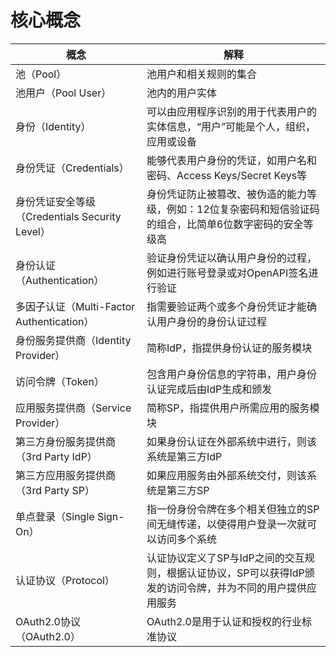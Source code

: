 # 核心概念

| 概念 | 解释 |
| ---- | ---- |
| 池（Pool）| 池用户和相关规则的集合 |
| 池用户（Pool User）| 池内的用户实体 |
| 身份（Identity）| 可以由应用程序识别的用于代表用户的实体信息，“用户”可能是个人，组织，应用或设备 |
| 身份凭证（Credentials）| 能够代表用户身份的凭证，如用户名和密码、Access Keys/Secret Keys等 |
| 身份凭证安全等级（Credentials Security Level）| 身份凭证防止被篡改、被伪造的能力等级，例如：12位复杂密码和短信验证码的组合，比简单6位数字密码的安全等级高 |
| 身份认证（Authentication） | 验证身份凭证以确认用户身份的过程，例如进行账号登录或对OpenAPI签名进行验证 |
| 多因子认证（Multi-Factor Authentication）| 指需要验证两个或多个身份凭证才能确认用户身份的身份认证过程 |
| 身份服务提供商（Identity Provider）| 简称IdP，指提供身份认证的服务模块 |
| 访问令牌（Token）| 包含用户身份信息的字符串，用户身份认证完成后由IdP生成和颁发 |
| 应用服务提供商（Service Provider）| 简称SP，指提供用户所需应用的服务模块 |
| 第三方身份服务提供商（3rd Party IdP）| 如果身份认证在外部系统中进行，则该系统是第三方IdP |
| 第三方应用服务提供商（3rd Party SP）| 如果应用服务由外部系统交付，则该系统是第三方SP |
| 单点登录（Single Sign-On）| 指一份身份令牌在多个相关但独立的SP间无缝传递，以使得用户登录一次就可以访问多个系统 |
| 认证协议（Protocol）| 认证协议定义了SP与IdP之间的交互规则，根据认证协议，SP可以获得IdP颁发的访问令牌，并为不同的用户提供应用服务 |
| OAuth2.0协议（OAuth2.0）| OAuth2.0是用于认证和授权的行业标准协议 |
